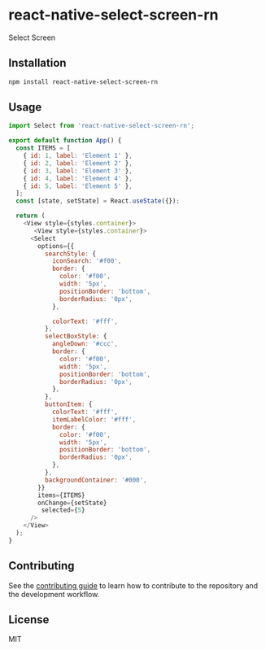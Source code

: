 # react-native-select-screen-rn

Select Screen

## Installation

```sh
npm install react-native-select-screen-rn
```

## Usage

```js
import Select from 'react-native-select-screen-rn';

export default function App() {
  const ITEMS = [
    { id: 1, label: 'Element 1' },
    { id: 2, label: 'Element 2' },
    { id: 3, label: 'Element 3' },
    { id: 4, label: 'Element 4' },
    { id: 5, label: 'Element 5' },
  ];
  const [state, setState] = React.useState({});

  return (
    <View style={styles.container}>
       <View style={styles.container}>
      <Select
        options={{
          searchStyle: {
            iconSearch: '#f00',
            border: {
              color: '#f00',
              width: '5px',
              positionBorder: 'bottom',
              borderRadius: '0px',
            },

            colorText: '#fff',
          },
          selectBoxStyle: {
            angleDown: '#ccc',
            border: {
              color: '#f00',
              width: '5px',
              positionBorder: 'bottom',
              borderRadius: '0px',
            },
          },
          buttonItem: {
            colorText: '#fff',
            itemLabelColor: '#fff',
            border: {
              color: '#f00',
              width: '5px',
              positionBorder: 'bottom',
              borderRadius: '0px',
            },
          },
          backgroundContainer: '#000',
        }}
        items={ITEMS}
        onChange={setState}
         selected={5}
      />
    </View>
  );
}
```

## Contributing

See the [contributing guide](CONTRIBUTING.md) to learn how to contribute to the repository and the development workflow.

## License

MIT
